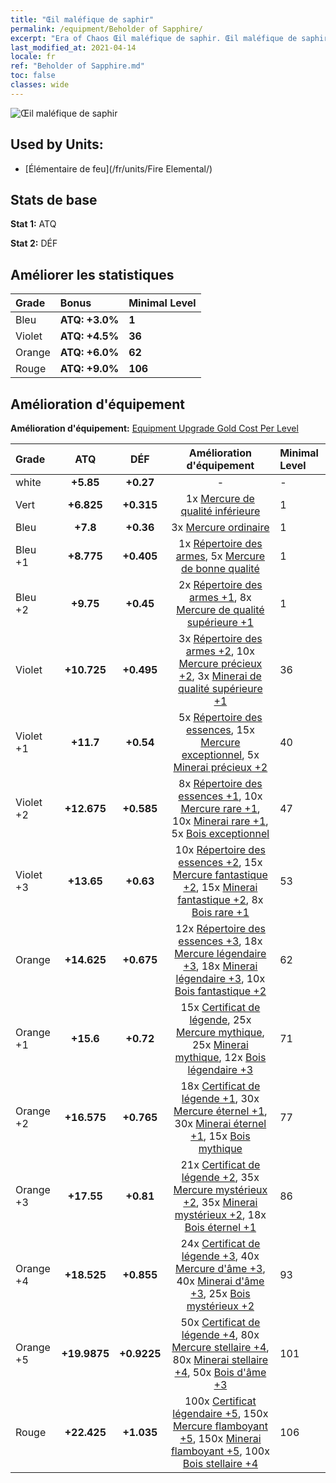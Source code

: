 ```yaml
---
title: "Œil maléfique de saphir"
permalink: /equipment/Beholder of Sapphire/
excerpt: "Era of Chaos Œil maléfique de saphir. Œil maléfique de saphir"
last_modified_at: 2021-04-14
locale: fr
ref: "Beholder of Sapphire.md"
toc: false
classes: wide
---
```


  ![Œil maléfique de saphir](/images/e/e_9043.png)

## Used by Units:

* [Élémentaire de feu](/fr/units/Fire Elemental/) 


## Stats de base
 **Stat 1:** ATQ

 **Stat 2:** DÉF

## Améliorer les statistiques

  |     Grade    |   Bonus | Minimal Level | 
  |:-------------|:--------|:--------------| 
  | Bleu | **ATQ: +3.0%** | **1** | 
  | Violet | **ATQ: +4.5%** | **36** | 
  | Orange | **ATQ: +6.0%** | **62** | 
  | Rouge | **ATQ: +9.0%** | **106** | 


## Amélioration d'équipement
 **Amélioration d'équipement:** [Equipment Upgrade Gold Cost Per Level](/equipment/EquipmentUpgradeCostPerLevel/) 

  |          Grade      | ATQ | DÉF | Amélioration d'équipement | Minimal Level |
  |:--------------------|:---------:|:---------:|:----------------:|:--------------|
  | white | **+5.85** | **+0.27** | - | - |
  | Vert | **+6.825** | **+0.315** | 1x [Mercure de qualité inférieure](/fr/Items/mat_2/) | 1 |
  | Bleu | **+7.8** | **+0.36** | 3x [Mercure ordinaire](/fr/Items/mat_8/) | 1 |
  | Bleu +1 | **+8.775** | **+0.405** | 1x [Répertoire des armes](/fr/Items/mat_18/), 5x [Mercure de bonne qualité](/fr/Items/mat_14/) | 1 |
  | Bleu +2 | **+9.75** | **+0.45** | 2x [Répertoire des armes +1](/fr/Items/mat_25/), 8x [Mercure de qualité supérieure +1](/fr/Items/mat_21/) | 1 |
  | Violet | **+10.725** | **+0.495** | 3x [Répertoire des armes +2](/fr/Items/mat_32/), 10x [Mercure précieux +2](/fr/Items/mat_28/), 3x [Minerai de qualité supérieure +1](/fr/Items/mat_19/) | 36 |
  | Violet +1 | **+11.7** | **+0.54** | 5x [Répertoire des essences](/fr/Items/mat_39/), 15x [Mercure exceptionnel](/fr/Items/mat_35/), 5x [Minerai précieux +2](/fr/Items/mat_26/) | 40 |
  | Violet +2 | **+12.675** | **+0.585** | 8x [Répertoire des essences +1](/fr/Items/mat_46/), 10x [Mercure rare +1](/fr/Items/mat_42/), 10x [Minerai rare +1](/fr/Items/mat_40/), 5x [Bois exceptionnel](/fr/Items/mat_34/) | 47 |
  | Violet +3 | **+13.65** | **+0.63** | 10x [Répertoire des essences +2](/fr/Items/mat_53/), 15x [Mercure fantastique +2](/fr/Items/mat_49/), 15x [Minerai fantastique +2](/fr/Items/mat_47/), 8x [Bois rare +1](/fr/Items/mat_41/) | 53 |
  | Orange | **+14.625** | **+0.675** | 12x [Répertoire des essences +3](/fr/Items/mat_60/), 18x [Mercure légendaire +3](/fr/Items/mat_56/), 18x [Minerai légendaire +3](/fr/Items/mat_54/), 10x [Bois fantastique +2](/fr/Items/mat_48/) | 62 |
  | Orange +1 | **+15.6** | **+0.72** | 15x [Certificat de légende](/fr/Items/mat_67/), 25x [Mercure mythique](/fr/Items/mat_63/), 25x [Minerai mythique](/fr/Items/mat_61/), 12x [Bois légendaire +3](/fr/Items/mat_55/) | 71 |
  | Orange +2 | **+16.575** | **+0.765** | 18x [Certificat de légende +1](/fr/Items/mat_74/), 30x [Mercure éternel +1](/fr/Items/mat_70/), 30x [Minerai éternel +1](/fr/Items/mat_68/), 15x [Bois mythique](/fr/Items/mat_62/) | 77 |
  | Orange +3 | **+17.55** | **+0.81** | 21x [Certificat de légende +2](/fr/Items/mat_81/), 35x [Mercure mystérieux +2](/fr/Items/mat_77/), 35x [Minerai mystérieux +2](/fr/Items/mat_75/), 18x [Bois éternel +1](/fr/Items/mat_69/) | 86 |
  | Orange +4 | **+18.525** | **+0.855** | 24x [Certificat de légende +3](/fr/Items/mat_88/), 40x [Mercure d'âme +3](/fr/Items/mat_84/), 40x [Minerai d'âme +3](/fr/Items/mat_82/), 25x [Bois mystérieux +2](/fr/Items/mat_76/) | 93 |
  | Orange +5 | **+19.9875** | **+0.9225** | 50x [Certificat de légende +4](/fr/Items/mat_95/), 80x [Mercure stellaire +4](/fr/Items/mat_91/), 80x [Minerai stellaire +4](/fr/Items/mat_89/), 50x [Bois d'âme +3](/fr/Items/mat_83/) | 101 |
  | Rouge | **+22.425** | **+1.035** | 100x [Certificat légendaire +5](/fr/Items/mat_102/), 150x [Mercure flamboyant +5](/fr/Items/mat_98/), 150x [Minerai flamboyant +5](/fr/Items/mat_96/), 100x [Bois stellaire +4](/fr/Items/mat_90/) | 106 |

